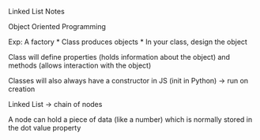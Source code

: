 Linked List Notes 

Object Oriented Programming 

Exp: A factory
    * Class produces objects 
    * In your class, design the object

Class will define properties (holds information about the object) and methods (allows interaction with the object)

Classes will also always have a constructor in JS (init in Python) -> run on creation

Linked List -> chain of nodes

A node can hold a piece of data (like a number) which is normally stored in the dot value property 
